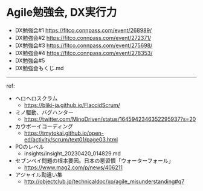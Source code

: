 # Agile勉強会, DX実行力

- DX勉強会#1 https://fitco.connpass.com/event/268989/
- DX勉強会#2 https://fitco.connpass.com/event/272371/
- DX勉強会#3 https://fitco.connpass.com/event/275698/
- DX勉強会#4 https://fitco.connpass.com/event/278353/
- DX勉強会#5
- DX勉強会もくじ.md


---
ref:
- ヘロヘロスクラム
  - https://bliki-ja.github.io/FlaccidScrum/
- ミノ駆動、バグハンター
  - https://twitter.com/MinoDriven/status/1645942346352295937?s=20
- カウボーイコーディング
  - https://tmytokai.github.io/open-ed/activity/scrum/text01/page03.html
- POのレベル
  - insights/insight_20230420_014829.md
- セブンペイ問題の根本要因。日本の悪習慣「ウォーターフォール」
  - https://www.mag2.com/p/news/406211
- アジャイル勘違い集
  - http://objectclub.jp/technicaldoc/xp/agile_misunderstanding#q7